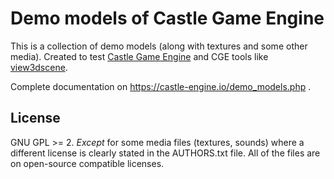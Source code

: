 # Demo models of Castle Game Engine

This is a collection of demo models (along with textures and some other media). Created to test [Castle Game Engine](https://castle-engine.io/) and CGE tools like [view3dscene](https://castle-engine.io/view3dscene.php).

Complete documentation on https://castle-engine.io/demo_models.php .

## License

GNU GPL >= 2. *Except* for some media files (textures, sounds) where a different license is clearly stated in the AUTHORS.txt file. All of the files are on open-source compatible licenses.
